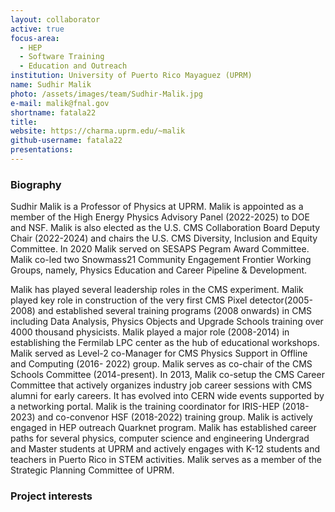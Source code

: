 ```yaml
---
layout: collaborator
active: true
focus-area:
  - HEP
  - Software Training
  - Education and Outreach
institution: University of Puerto Rico Mayaguez (UPRM)
name: Sudhir Malik
photo: /assets/images/team/Sudhir-Malik.jpg
e-mail: malik@fnal.gov
shortname: fatala22
title:
website: https://charma.uprm.edu/~malik
github-username: fatala22
presentations:
---
```

### Biography
Sudhir Malik is a Professor of Physics at UPRM. Malik is appointed as a member of the High Energy
Physics Advisory Panel (2022-2025) to DOE and NSF. Malik is also elected as the U.S. CMS Collaboration
Board Deputy Chair (2022-2024) and chairs the U.S. CMS Diversity, Inclusion and Equity Committee. In
2020 Malik served on SESAPS Pegram Award Committee. Malik co-led two Snowmass21 Community
Engagement Frontier Working Groups, namely, Physics Education and Career Pipeline & Development.

Malik has played several leadership roles in the CMS experiment. Malik played key role in construction of
the very first CMS Pixel detector(2005-2008) and established several training programs (2008 onwards) in
CMS including Data Analysis, Physics Objects and Upgrade Schools training over 4000 thousand physicists.
Malik played a major role (2008-2014) in establishing the Fermilab LPC center as the hub of educational
workshops. Malik served as Level-2 co-Manager for CMS Physics Support in Offline and Computing (2016-
2022) group. Malik serves as co-chair of the CMS Schools Committee (2014-present). In 2013, Malik
co-setup the CMS Career Committee that actively organizes industry job career sessions with CMS alumni
for early careers. It has evolved into CERN wide events supported by a networking portal. Malik is the
training coordinator for IRIS-HEP (2018-2023)  and co-convenor HSF (2018-2022) training group.
Malik is actively engaged in HEP outreach Quarknet  program. Malik has established career paths for
several physics, computer science and engineering Undergrad and Master students at UPRM and actively
engages with K-12 students and teachers in Puerto Rico in STEM activities. Malik serves as a member of
the Strategic Planning Committee of UPRM.

### Project interests

